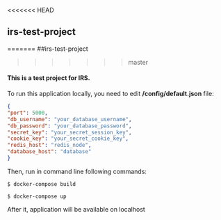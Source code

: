 <<<<<<< HEAD
## irs-test-project
=======
##irs-test-project
>>>>>>> master

#### This is a test project for IRS.

To run this application locally, you need to edit **/config/default.json** file:

```json
{
"port": 5000,
"db_username": "your_database_username",
"db_password": "your_database_password",
"secret_key": "your_secret_session_key",
"cookie_key": "your_secret_cookie_key",
"redis_host": "redis_node",
"database_host": "database"
}
```
Then, run in command line following commands:

`$ docker-compose build`

`$ docker-compose up`

After it, application will be available on localhost